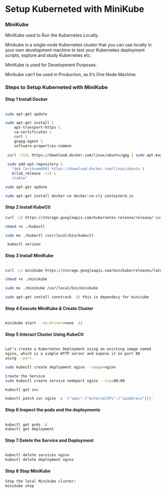 
# Setup Kuberneted with MiniKube 

### MiniKube 

MiniKube used to Run the Kubernetes Locally. 

Minikube is a single-node Kubernetes cluster that you can use locally in your own development machine to test your Kubernetes deployment scripts,
explore and study Kubernetes etc.

MiniKube is used for Development Purposes.

Minikube can’t be used in Production, as It’s One Node Machine.


### Steps to Setup Kuberneted with MiniKube

#### Step 1 Install Docker 

```sh

sudo apt-get update

sudo apt-get install \
    apt-transport-https \
    ca-certificates \
    curl \
    gnupg-agent \
    software-properties-common
    
 curl -fsSL https://download.docker.com/linux/ubuntu/gpg | sudo apt-key add -
 
 sudo add-apt-repository \
   "deb [arch=amd64] https://download.docker.com/linux/ubuntu \
   $(lsb_release -cs) \
   stable"

sudo apt-get update

sudo apt-get install docker-ce docker-ce-cli containerd.io

````

#### Step 2 Install KubeCtl 

```sh
curl -LO https://storage.googleapis.com/kubernetes-release/release/`curl -s https://storage.googleapis.com/kubernetes-release/release/stable.txt`/bin/linux/amd64/kubectl

chmod +x ./kubectl

sudo mv ./kubectl /usr/local/bin/kubectl

 kubectl version

```

#### Step 3 Install MiniKube
```sh

curl -Lo minikube https://storage.googleapis.com/minikube/releases/latest/minikube-linux-amd64

chmod +x ./minikube

sudo mv ./minikube /usr/local/bin/minikube

sudo apt-get install conntrack  // this is dependecy for minicube 
```

#### Step 4 Execute MiniKube & Create Cluster

```sh

minikube start --vm-driver=none  // 

```

#### Step 5 Interact Cluster Using KubeCtl

```sh

Let’s create a Kubernetes Deployment using an existing image named
nginx, which is a simple HTTP server and expose it on port 80
using --port.

sudo kubectl create deployment nginx --image=nginx

Create the Service 
sudo kubectl create service nodeport nginx --tcp=80:80 

kubectl get svc

kubectl patch svc nginx -p '{"spec":{"externalIPs":["ipaddress"]}}'

```



#### Step 6 Inspect the pods and the deployments

```sh

kubectl get pods -A
kubectl get deployment

```


#### Step 7 Delete the Service and Deployment

```sh

kubectl delete services nginx
kubectl delete deployment nginx

```

#### Step 8 Stop MiniKube

```sh
Stop the local Minikube cluster:
minikube stop

```
